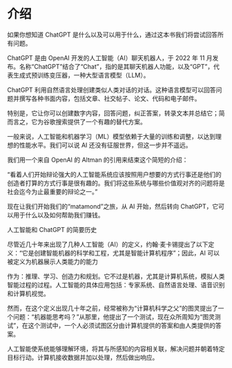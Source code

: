 # 介绍

如果你想知道 ChatGPT 是什么以及可以用于什么，通过这本书我们将尝试回答所有问题。

ChatGPT 是由 OpenAI 开发的人工智能（AI）聊天机器人，于 2022 年 11 月发布。名称“ChatGPT”结合了“Chat”，指的是其聊天机器人功能，以及“GPT”，代表生成式预训练变压器，一种大型语言模型（LLM）。

ChatGPT 利用自然语言处理创建类似人类对话的对话。这种语言模型可以回答问题并撰写各种书面内容，包括文章、社交帖子、论文、代码和电子邮件。

特别是，它让你可以创建数字内容，回答问题，纠正答案，转录文本并总结它；简而言之，它为谷歌搜索提供了一个有趣的替代方案。

一般来说，人工智能和机器学习（ML）模型依赖于大量的训练和调整，以达到理想的性能水平。我们可以说 AI 还没有征服世界，但这一步并不遥远。

我们用一个来自 OpenAI 的 Altman 的引用来结束这个简短的介绍：

“看着人们开始辩论强大的人工智能系统应该按照用户想要的方式行事还是他们的创造者打算的方式行事是很有趣的。我们将这些系统与哪些价值观对齐的问题将是社会迄今为止最重要的辩论之一。”

现在让我们开始我们的“matamond”之旅，从 AI 开始，然后转向 ChatGPT，它可以用于什么以及如何帮助我们赚钱。

人工智能和 ChatGPT 的简要历史

尽管近几十年来出现了几种人工智能（AI）的定义，约翰·麦卡锡提出了以下定义：“它是创建智能机器的科学和工程，尤其是智能计算机程序”；因此，AI 可以被定义为机器展示人类能力的能力

作为：推理、学习、创造力和规划。它不过是机器，尤其是计算机系统，模拟人类智能过程的过程。人工智能的具体应用包括：专家系统、自然语言处理、语音识别和计算机视觉。

然而，在这个定义出现几十年之前，经常被称为“计算机科学之父”的图灵提出了一个问题：“机器能思考吗？”从那里，他提出了一个测试，现在众所周知为“图灵测试”，在这个测试中，一个人必须试图区分由计算机提供的答案和由人类提供的答案。

人工智能使系统能够理解环境，将其与所感知的内容相关联，解决问题并朝着特定目标行动。计算机接收数据并加以处理，然后做出响应。
